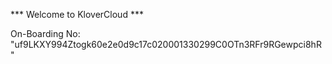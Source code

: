 *** Welcome to KloverCloud ***

On-Boarding No: &#34;uf9LKXY994Ztogk60e2e0d9c17c020001330299C0OTn3RFr9RGewpci8hR&#34;
